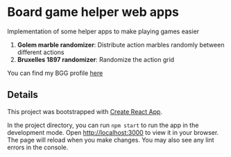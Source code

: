 # Board game helper web apps

Implementation of some helper apps to make playing games easier

1. **Golem marble randomizer**: Distribute action marbles randomly between different actions
2. **Bruxelles 1897 randomizer**: Randomize the action grid

You can find my BGG profile [here](https://boardgamegeek.com/user/s_nav)

## Details 

This project was bootstrapped with [Create React App](https://github.com/facebook/create-react-app).

In the project directory, you can run `npm start` to run the app in the development mode. Open [http://localhost:3000](http://localhost:3000) to view it in your browser. The page will reload when you make changes. You may also see any lint errors in the console.

